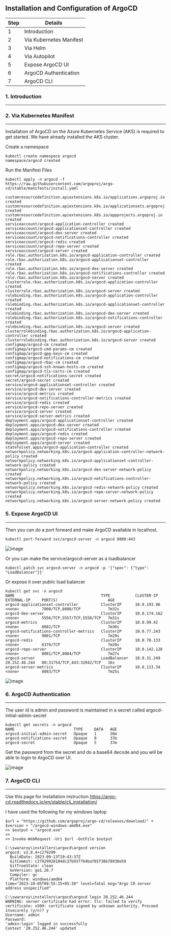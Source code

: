 ## Installation and Configuration of ArgoCD

| Step | Details |
| ----------- | ----------- |
| 1 | Introduction |
| 2 | Via Kubernetes Manifest  |
| 3 | Via Helm |
| 4 | Via Autopilot |
| 5 | Expose ArgoCD UI |
| 6 | ArgoCD Authentication |
| 7 | ArgoCD CLI |



### 1. Introduction 
---

### 2. Via Kubernetes Manifest
---

Installation of ArgoCD on the Azure Kubernetes Service (AKS) is required to get started. We have already installed the AKS cluster.

Create a namespace
```
kubectl create namespace argocd
namespace/argocd created
```

Run the Manifest Files

```
kubectl apply -n argocd -f https://raw.githubusercontent.com/argoproj/argo-cd/stable/manifests/install.yaml

customresourcedefinition.apiextensions.k8s.io/applications.argoproj.io created
customresourcedefinition.apiextensions.k8s.io/applicationsets.argoproj.io created
customresourcedefinition.apiextensions.k8s.io/appprojects.argoproj.io created
serviceaccount/argocd-application-controller created
serviceaccount/argocd-applicationset-controller created
serviceaccount/argocd-dex-server created
serviceaccount/argocd-notifications-controller created
serviceaccount/argocd-redis created
serviceaccount/argocd-repo-server created
serviceaccount/argocd-server created
role.rbac.authorization.k8s.io/argocd-application-controller created
role.rbac.authorization.k8s.io/argocd-applicationset-controller created
role.rbac.authorization.k8s.io/argocd-dex-server created
role.rbac.authorization.k8s.io/argocd-notifications-controller created
role.rbac.authorization.k8s.io/argocd-server created
clusterrole.rbac.authorization.k8s.io/argocd-application-controller created
clusterrole.rbac.authorization.k8s.io/argocd-server created
rolebinding.rbac.authorization.k8s.io/argocd-application-controller created
rolebinding.rbac.authorization.k8s.io/argocd-applicationset-controller created
rolebinding.rbac.authorization.k8s.io/argocd-dex-server created
rolebinding.rbac.authorization.k8s.io/argocd-notifications-controller created
rolebinding.rbac.authorization.k8s.io/argocd-server created
clusterrolebinding.rbac.authorization.k8s.io/argocd-application-controller created
clusterrolebinding.rbac.authorization.k8s.io/argocd-server created
configmap/argocd-cm created
configmap/argocd-cmd-params-cm created
configmap/argocd-gpg-keys-cm created
configmap/argocd-notifications-cm created
configmap/argocd-rbac-cm created
configmap/argocd-ssh-known-hosts-cm created
configmap/argocd-tls-certs-cm created
secret/argocd-notifications-secret created
secret/argocd-secret created
service/argocd-applicationset-controller created
service/argocd-dex-server created
service/argocd-metrics created
service/argocd-notifications-controller-metrics created
service/argocd-redis created
service/argocd-repo-server created
service/argocd-server created
service/argocd-server-metrics created
deployment.apps/argocd-applicationset-controller created
deployment.apps/argocd-dex-server created
deployment.apps/argocd-notifications-controller created
deployment.apps/argocd-redis created
deployment.apps/argocd-repo-server created
deployment.apps/argocd-server created
statefulset.apps/argocd-application-controller created
networkpolicy.networking.k8s.io/argocd-application-controller-network-policy created
networkpolicy.networking.k8s.io/argocd-applicationset-controller-network-policy created
networkpolicy.networking.k8s.io/argocd-dex-server-network-policy created
networkpolicy.networking.k8s.io/argocd-notifications-controller-network-policy created
networkpolicy.networking.k8s.io/argocd-redis-network-policy created
networkpolicy.networking.k8s.io/argocd-repo-server-network-policy created
networkpolicy.networking.k8s.io/argocd-server-network-policy created

```

### 5. Expose ArgoCD UI
---
Then you can do a port forward and make ArgoCD available in localhost.

```
kubectl port-forward svc/argocd-server -n argocd 8080:443
```
![image](https://github.com/swarajitroy/gitops/assets/20844803/a19e4680-30a3-474f-88be-e7020ab9ca96)


Or you can make the service/argocd-server as a loadbalancer 

```
kubectl patch svc argocd-server -n argocd -p '{"spec": {"type": "LoadBalancer"}}'
```

Or expose it over public load balancer

```
kubectl get svc -n argocd
NAME                                      TYPE           CLUSTER-IP     EXTERNAL-IP     PORT(S)                      AGE
argocd-applicationset-controller          ClusterIP      10.0.193.96    <none>          7000/TCP,8080/TCP            7m32s
argocd-dex-server                         ClusterIP      10.0.174.162   <none>          5556/TCP,5557/TCP,5558/TCP   7m31s
argocd-metrics                            ClusterIP      10.0.99.42     <none>          8082/TCP                     7m30s
argocd-notifications-controller-metrics   ClusterIP      10.0.77.243    <none>          9001/TCP                     7m29s
argocd-redis                              ClusterIP      10.0.70.133    <none>          6379/TCP                     7m28s
argocd-repo-server                        ClusterIP      10.0.142.128   <none>          8081/TCP,8084/TCP            7m27s
argocd-server                             LoadBalancer   10.0.31.249    20.252.46.244   80:31754/TCP,443:32042/TCP   16s
argocd-server-metrics                     ClusterIP      10.0.123.34    <none>          8083/TCP                     7m25s

```
![image](https://github.com/swarajitroy/gitops/assets/20844803/0eae470f-9437-45e0-9724-bbf9dc38cd3d)

### 6. ArgoCD Authentication 
---

The user id is admin and password is maintained in a secret called argocd-initial-admin-secret

```
kubectl get secrets -n argocd
NAME                          TYPE     DATA   AGE
argocd-initial-admin-secret   Opaque   1      36m
argocd-notifications-secret   Opaque   0      37m
argocd-secret                 Opaque   5      37m
```
Get the password from the secret and do a base64 decode and you will be able to login to ArgoCD over UI.

![image](https://github.com/swarajitroy/gitops/assets/20844803/65243d4f-1849-4e63-8e7d-c7bf09b3ef6c)


 ### 7. ArgoCD CLI 
 ---
 Use this page for installation instruction 
 https://argo-cd.readthedocs.io/en/stable/cli_installation/ 

 I have used the following for my windows laptop

 ```
$url = "https://github.com/argoproj/argo-cd/releases/download/" + $version + "/argocd-windows-amd64.exe"
>> $output = "argocd.exe"
>> 
>> Invoke-WebRequest -Uri $url -OutFile $output
```

```
C:\swararoy\installers\argocd\argocd version                               
argocd: v2.8.4+c279299       
  BuildDate: 2023-09-13T19:43:37Z
  GitCommit: c27929928104dc37b937764baf65f38b78930e59
  GitTreeState: clean
  GoVersion: go1.20.7
  Compiler: gc
  Platform: windows/amd64
time="2023-10-05T09:55:15+05:30" level=fatal msg="Argo CD server address unspecified"

```

```
C:\swararoy\installers\argocd\argocd login 20.252.46.244
WARNING: server certificate had error: tls: failed to verify certificate: x509: certificate signed by unknown authority. Proceed insecurely (y/n)? y
Username: admin
Password:
'admin:login' logged in successfully
Context '20.252.46.244' updated

```

 


